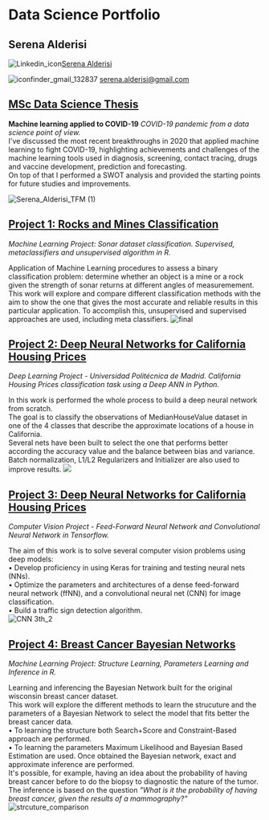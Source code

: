 # Data Science Portfolio
## Serena Alderisi 

![Linkedin_icon](https://user-images.githubusercontent.com/55877748/89290907-ddcf3880-d659-11ea-8baf-25e383c79811.png)[Serena Alderisi](https://www.linkedin.com/in/serenaalderisi/)

![iconfinder_gmail_132837](https://user-images.githubusercontent.com/55877748/89308762-ebdd8300-d672-11ea-99e3-5ba79d38f302.png) serena.alderisi@gmail.com

## [MSc Data Science Thesis](https://github.com/aserena7/MSc_Thesis)
**Machine learning applied to COVID-19**
*COVID-19 pandemic from a data science point of view.*  
I've discussed the most recent breakthroughs in 2020 that applied machine learning to fight COVID-19, highlighting achievements and challenges of the machine learning tools used in diagnosis, screening, contact tracing, drugs and vaccine development, prediction and forecasting.  
On top of that I performed a SWOT analysis and provided the starting points for future studies and improvements.

![Serena_Alderisi_TFM (1)](https://user-images.githubusercontent.com/55877748/98137643-82178400-1ec2-11eb-9ef8-ed7b8f20058b.png)

## [Project 1: Rocks and Mines Classification](https://github.com/aserena7/Rocks_Mines_Classification)
_Machine Learning Project: Sonar dataset classification. Supervised, metaclassifiers and unsupervised algorithm in R._

Application of Machine Learning procedures to assess a binary classification problem: determine whether an object is a mine or a rock given the strength of sonar returns at different angles of measuremement.  
 This work will explore and compare different classification methods with the aim to show the one that gives the most accurate and reliable results in this particular application.  To accomplish this, unsupervised and supervised approaches are used, including meta classifiers.
![final](https://user-images.githubusercontent.com/55877748/88174486-a9548900-cc24-11ea-86f2-380e513b97b2.JPG)


## [Project 2: Deep Neural Networks for California Housing Prices](https://github.com/aserena7/Deep_Neural_Network)
_Deep Learning Project - Universidad Politécnica de Madrid. California Housing Prices classification task using a Deep ANN in Python._

In this work is performed the whole process to build a deep neural network from scratch.  
The goal is to classify the observations of MedianHouseValue dataset in one of the 4 classes that describe the approximate locations of a house in California.   
 Several nets have been built to select the one that performs better according the accuracy value and the balance between bias and variance.    
Batch normalization, L1/L2 Regularizers and Initializer are also used to improve results. 
![](https://user-images.githubusercontent.com/55877748/88208293-4af1cf80-cc51-11ea-95be-f3725604c3e8.png)


## [Project 3: Deep Neural Networks for California Housing Prices](https://github.com/aserena7/Object_Recognition)
_Computer Vision Project - Feed-Forward Neural Network and Convolutional Neural Network in Tensorflow._

The aim of this work is to solve several computer vision problems using deep models:  
• Develop proficiency in using Keras for training and testing neural nets (NNs).  
• Optimize the parameters and architectures of a dense feed-forward neural network (ffNN), and a convolutional neural net (CNN) for image classification.  
• Build a traffic sign detection algorithm.  
![CNN 3th_2](https://user-images.githubusercontent.com/55877748/89284153-a3ac6980-d64e-11ea-93a9-f920c1c92724.png)

## [Project 4: Breast Cancer Bayesian Networks](https://github.com/aserena7/Bayesian_Networks_Breast_Cancer)
_Machine Learning Project: Structure Learning, Parameters Learning and Inference in R._

Learning and inferencing the Bayesian Network built for the original wisconsin breast cancer dataset.  
This work will explore the different methods to learn the strucuture and the parameters of a Bayesian Network to select the model that fits better the breast cancer data.  
• To learning the structure both Search+Score and Constraint-Based approach are performed.  
• To learning the parameters Maximum Likelihood and Bayesian Based Estimation are used. Once obtained the Bayesian network, exact and approximate inference are performed.  
It's possible, for example, having an idea about the probability of having breast cancer before to do the biopsy to diagnostic the nature of the tumor. The inference is based on the question *"What is it the probability of having breast cancer, given the results of a mammography?"*
![strcuture_comparison](https://user-images.githubusercontent.com/55877748/88183074-49181400-cc31-11ea-9730-4e4cb20bfb1d.png) 
